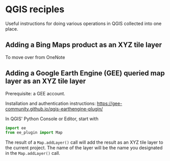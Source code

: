 # QGIS reciples

Useful instructions for doing various operations in QGIS collected into one place.



## Adding a Bing Maps product as an XYZ tile layer

To move over from OneNote



## Adding a Google Earth Engine (GEE) queried map layer as an XYZ tile layer

Prerequisite: a GEE account. 

Installation and authentication instructions:
https://gee-community.github.io/qgis-earthengine-plugin/

In QGIS' Python Console or Editor, start with 

```python
import ee
from ee_plugin import Map
```

The result of a `Map.addLayer()` call will add the result as an XYZ tile layer to the current project. The name of the layer will be the name you designated in the `Map.addLayer()` call.




